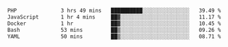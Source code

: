 
<!--START_SECTION:waka-->

```txt
PHP              3 hrs 49 mins   ██████████░░░░░░░░░░░░░░░   39.49 %
JavaScript       1 hr 4 mins     ██▓░░░░░░░░░░░░░░░░░░░░░░   11.17 %
Docker           1 hr            ██▓░░░░░░░░░░░░░░░░░░░░░░   10.45 %
Bash             53 mins         ██▒░░░░░░░░░░░░░░░░░░░░░░   09.26 %
YAML             50 mins         ██▒░░░░░░░░░░░░░░░░░░░░░░   08.71 %
```

<!--END_SECTION:waka-->
